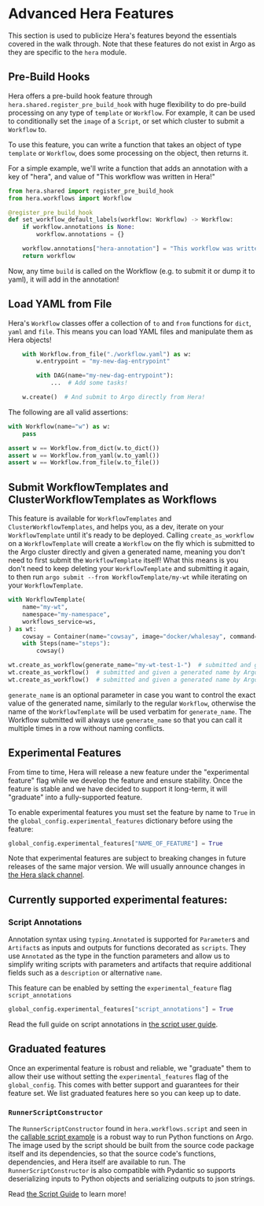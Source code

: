 # Advanced Hera Features

This section is used to publicize Hera's features beyond the essentials covered in the walk through. Note that these
features do not exist in Argo as they are specific to the `hera` module.

## Pre-Build Hooks

Hera offers a pre-build hook feature through `hera.shared.register_pre_build_hook` with huge flexibility to do pre-build
processing on any type of `template` or `Workflow`. For example, it can be used to conditionally set the `image` of a
`Script`, or set which cluster to submit a `Workflow` to.

To use this feature, you can write a function that takes an object of type `template` or `Workflow`, does some
processing on the object, then returns it.

For a simple example, we'll write a function that adds an annotation with a key of "hera", and value of "This workflow
was written in Hera!"

```py
from hera.shared import register_pre_build_hook
from hera.workflows import Workflow

@register_pre_build_hook
def set_workflow_default_labels(workflow: Workflow) -> Workflow:
    if workflow.annotations is None:
        workflow.annotations = {}

    workflow.annotations["hera-annotation"] = "This workflow was written in Hera!"
    return workflow

```

Now, any time `build` is called on the Workflow (e.g. to submit it or dump it to yaml), it will add in the annotation!

## Load YAML from File

Hera's `Workflow` classes offer a collection of `to` and `from` functions for `dict`, `yaml` and `file`. This
means you can load YAML files and manipulate them as Hera objects!

```py
    with Workflow.from_file("./workflow.yaml") as w:
        w.entrypoint = "my-new-dag-entrypoint"

        with DAG(name="my-new-dag-entrypoint"):
            ...  # Add some tasks!

    w.create()  # And submit to Argo directly from Hera!
```

The following are all valid assertions:

```py
with Workflow(name="w") as w:
    pass

assert w == Workflow.from_dict(w.to_dict())
assert w == Workflow.from_yaml(w.to_yaml())
assert w == Workflow.from_file(w.to_file())
```

## Submit WorkflowTemplates and ClusterWorkflowTemplates as Workflows

This feature is available for `WorkflowTemplates` and `ClusterWorkflowTemplates`, and helps you, as a dev, iterate on
your `WorkflowTemplate` until it's ready to be deployed. Calling `create_as_workflow` on a `WorkflowTemplate` will
create a `Workflow` on the fly which is submitted to the Argo cluster directly and given a generated name, meaning you
don't need to first submit the `WorkflowTemplate` itself! What this means is you don't need to keep deleting your
`WorkflowTemplate` and submitting it again, to then run `argo submit --from WorkflowTemplate/my-wt` while iterating
on your `WorkflowTemplate`.

```py
with WorkflowTemplate(
    name="my-wt",
    namespace="my-namespace",
    workflows_service=ws,
) as wt:
    cowsay = Container(name="cowsay", image="docker/whalesay", command=["cowsay", "foo"])
    with Steps(name="steps"):
        cowsay()

wt.create_as_workflow(generate_name="my-wt-test-1-")  # submitted and given a generated name by Argo like "my-wt-test-1-abcde"
wt.create_as_workflow()  # submitted and given a generated name by Argo like "my-wtabcde"
wt.create_as_workflow()  # submitted and given a generated name by Argo like "my-wtvwxyz"
```

`generate_name` is an optional parameter in case you want to control the exact value of the generated name, similarly to
the regular `Workflow`, otherwise the name of the `WorkflowTemplate` will be used verbatim for `generate_name`. The
Workflow submitted will always use `generate_name` so that you can call it multiple times in a row without naming
conflicts.

## Experimental Features

From time to time, Hera will release a new feature under the "experimental feature" flag while we develop the feature
and ensure stability. Once the feature is stable and we have decided to support it long-term, it will "graduate" into
a fully-supported feature.

To enable experimental features you must set the feature by name to `True` in the `global_config.experimental_features`
dictionary before using the feature:

```py
global_config.experimental_features["NAME_OF_FEATURE"] = True
```

Note that experimental features are subject to breaking changes in future releases of the same major version. We will
usually announce changes in [the Hera slack channel](https://cloud-native.slack.com/archives/C03NRMD9KPY).

## Currently supported experimental features:

### Script Annotations

Annotation syntax using `typing.Annotated` is supported for `Parameter`s and `Artifact`s as inputs and outputs for
functions decorated as `scripts`. They use `Annotated` as the type in the function parameters and allow us to simplify
writing scripts with parameters and artifacts that require additional fields such as a `description` or alternative
`name`.

This feature can be enabled by setting the `experimental_feature` flag `script_annotations`

```py
global_config.experimental_features["script_annotations"] = True
```

Read the full guide on script annotations in [the script user guide](../user-guides/scripts.md#script-annotations).

## Graduated features

Once an experimental feature is robust and reliable, we "graduate" them to allow their use without setting the
`experimental_features` flag of the `global_config`. This comes with better support and guarantees for their feature
set. We list graduated features here so you can keep up to date.

### `RunnerScriptConstructor`

The `RunnerScriptConstructor` found in `hera.workflows.script` and seen in the
[callable script example](../examples/workflows/scripts/callable_script.md) is a robust way to run Python functions on
Argo. The image used by the script should be built from the source code package itself and its dependencies, so that the
source code's functions, dependencies, and Hera itself are available to run. The `RunnerScriptConstructor` is also
compatible with Pydantic so supports deserializing inputs to Python objects and serializing outputs to json strings.

Read [the Script Guide](../user-guides/scripts.md#runnerscriptconstructor) to learn more!
